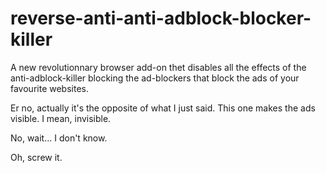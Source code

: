 reverse-anti-anti-adblock-blocker-killer
===

A new revolutionnary browser add-on thet disables all the effects of the anti-adblock-killer blocking the ad-blockers that block the ads of your favourite websites.

Er no, actually it's the opposite of what I just said. This one makes the ads visible. I mean, invisible.

No, wait... I don't know.

Oh, screw it.